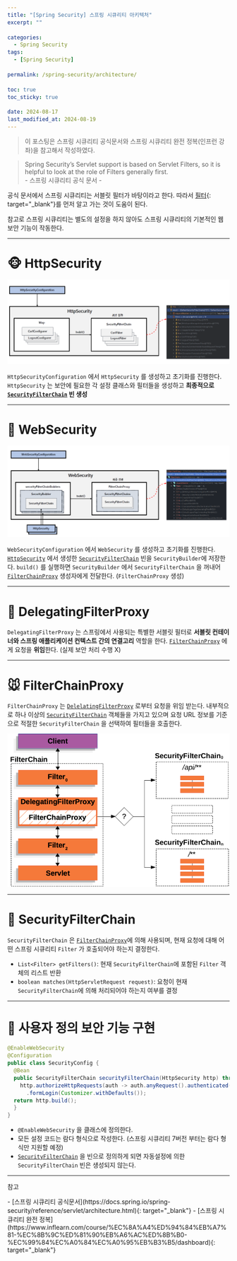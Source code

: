 ```yaml
---
title: "[Spring Security] 스프링 시큐리티 아키텍처"
excerpt: ""

categories:
  - Spring Security
tags:
  - [Spring Security]

permalink: /spring-security/architecture/

toc: true
toc_sticky: true

date: 2024-08-17
last_modified_at: 2024-08-19
---
```

<blockquote class="info">이 포스팅은 스프링 시큐리티 공식문서와 스프링 시큐리티 완전 정복(인프런 강좌)을 참고해서 작성하였다.</blockquote>

<blockquote>Spring Security’s Servlet support is based on Servlet Filters, so it is helpful to look at the role of Filters generally first.
<br>
- 스프링 시큐리티 공식 문서 -
</blockquote>

공식 문서에서 스프링 시큐리티는 서블릿 필터가 바탕이라고 한다. 따라서 [필터](https://ijnooyah.github.io/spring/filter/){: target="_blank"}를 먼저 알고 가는 것이 도움이 된다.  

참고로 스프링 시큐리티는 별도의 설정을 하지 않아도 스프링 시큐리티의 기본적인 웹 보안 기능이 작동한다.

<!-- ---

# SecurityBuilder
- 빌더 클래스
- 웹 보안을 구성하는 빈(Bean) 객체와 설정 클래스 생성
- [HttpSecurity](#httpsecurity), [WebSecurity](#websecurity) 가 있음

---

# SecurityConfigurer
![security-builder-secruity-configurer](/assets/images/posts_img/spring-security/architecture/security-builder-secruity-configurer.png)
- 여러 초기화 설정에 관여
- HTTP 요청과 관련된 보안처리를 담당하는 필터들 생성 -->

---
# 🐵 HttpSecurity
![HttpSecurity](/assets/images/posts_img/spring-security/architecture/HttpSecurity.png)

`HttpSecurityConfiguration` 에서 `HttpSecurity` 를 생성하고 초기화를 진행한다. `HttpSecurity` 는 보안에 필요한 각 설정 클래스와 필터들을 생성하고 **최종적으로 [`SecurityFilterChain`](#-securityfilterchain) 빈 생성**

---

# 🐶 WebSecurity
![WebSecurity](/assets/images/posts_img/spring-security/architecture/WebSecurity.png)

`WebSecurityConfiguration` 에서 `WebSecurity` 를 생성하고 초기화를 진행한다. [`HttpSecurity`](#-httpsecurity) 에서 생성한 [`SecurityFilterChain`](#-securityfilterchain) 빈을 `SecurityBuilder`에 저장한다. `build()` 를 실행하면 `SecurityBuilder` 에서 `SecurityFilterChain` 을 꺼내어 [`FilterChainProxy`](#-filterchainproxy) 생성자에게 전달한다. (`FilterChainProxy` 생성)

<!-- ![debug](/assets/images/posts_img/spring-security/architecture/WebSecurity-debug.png) -->

---

# 🐷 DelegatingFilterProxy
`DelegatingFilterProxy` 는 스프링에서 사용되는 특별한 서블릿 필터로 **서블릿 컨테이너와 스프링 애플리케이션 컨텍스트 간의 연결고리** 역할을 한다. [`FilterChainProxy`](#-filterchainproxy) 에게 요청을 **위임**한다. (실제 보안 처리 수행 X)

---
# 🐭 FilterChainProxy
`FilterChainProxy` 는 [`DelelatingFilterProxy`](#-delegatingfilterproxy) 로부터 요청을 위임 받는다. <!--받고 보안 처리 역할을 함 -->
내부적으로 하나 이상의 [`SecurityFilterChain`](#-securityfilterchain) 객체들을 가지고 있으며 요청 URL 정보를 기준으로 적절한 `SecurityFilterChain` 을 선택하여 필터들을 호출한다.

![FilterChainProxy](/assets/images/posts_img/spring-security/architecture/multi-securityfilterchain.png)

---
# 🦊 SecurityFilterChain
`SecurityFilterChain` 은 [`FilterChainProxy`](#-filterchainproxy)에 의해 사용되며, 현재 요청에 대해 어떤 스프링 시큐리티 `Filter` 가 호출되어야 하는지 결정한다.
- `List<Filter> getFilters()`: 현재 `SecurityFilterChain`에 포함된 `Filter` 객체의 리스트 반환
- `boolean matches(HttpServletRequest request)`: 요청이 현재 `SecurityFilterChain`에 의해 처리되어야 하는지 여부를 결정 

---
# 🐻 사용자 정의 보안 기능 구현
```java
@EnableWebSecurity
@Configuration
public class SecurityConfig {
  @Bean
  public SecurityFilterChain securityFilterChain(HttpSecurity http) throws Exception {
    http.authorizeHttpRequests(auth -> auth.anyRequest().authenticated())
      .formLogin(Customizer.withDefaults());
  return http.build();
  }
}
```
- `@EnableWebSecurity` 을 클래스에 정의한다.
- 모든 설정 코드는 람다 형식으로 작성한다. (스프링 시큐리티 7버전 부터는 람다 형식만 지원할 예정)
- [`SecurityFilterChain`](#-securityfilterchain) 을 빈으로 정의하게 되면 자동설정에 의한 `SecurityFilterChain` 빈은 생성되지 않는다.

---

<p class="ref">참고</p>
- [스프링 시큐리티 공식문서](https://docs.spring.io/spring-security/reference/servlet/architecture.html){: target="_blank"}
- [스프링 시큐리티 완전 정복](https://www.inflearn.com/course/%EC%8A%A4%ED%94%84%EB%A7%81-%EC%8B%9C%ED%81%90%EB%A6%AC%ED%8B%B0-%EC%99%84%EC%A0%84%EC%A0%95%EB%B3%B5/dashboard){: target="_blank"}

